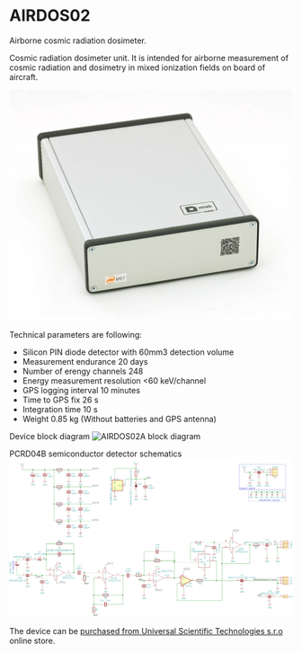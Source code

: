 # AIRDOS02
Airborne cosmic radiation dosimeter.

Cosmic radiation dosimeter unit. It is intended for airborne measurement of cosmic radiation and dosimetry in mixed ionization fields on board of aircraft. 



![AIRDOS02A back panel](/doc/src/img/AIRDOS02A_box_back.JPG "AIRDOS back panel")

Technical parameters are following: 

* Silicon PIN diode detector with 60mm3 detection volume
* Measurement endurance 20 days
* Number of erengy channels    248
* Energy measurement resolution    <60 keV/channel
* GPS logging interval    10 minutes
* Time to GPS fix	26 s
* Integration time    10 s
* Weight 0.85 kg (Without batteries and GPS antenna)

Device block diagram
![AIRDOS02A block diagram](/sch_pcb/AIRDOS02A_block.png)

PCRD04B semiconductor detector schematics
![AIRDOS02A - detektor schematics ](hw/sch_pcb/PCRD04B_Detector_Schematics.png)

The device can be [purchased from Universal Scientific Technologies s.r.o](http://www.ust.cz/shop/product_info.php?&products_id=269) online store. 
